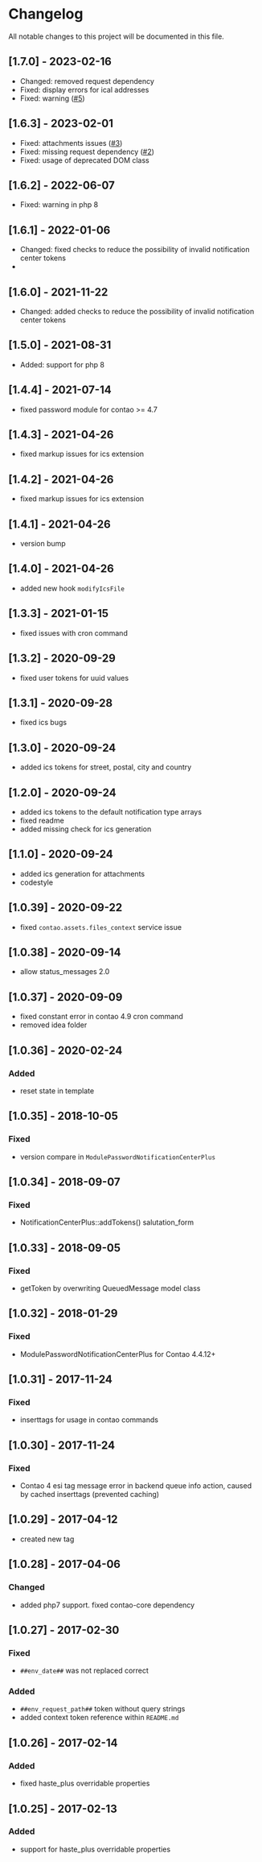 # Changelog

All notable changes to this project will be documented in this file.

## [1.7.0] - 2023-02-16
- Changed: removed request dependency
- Fixed: display errors for ical addresses
- Fixed: warning ([#5](https://github.com/heimrichhannot/contao-notification_center_plus/issues/5))

## [1.6.3] - 2023-02-01
- Fixed: attachments issues ([#3])
- Fixed: missing request dependency ([#2])
- Fixed: usage of deprecated DOM class

## [1.6.2] - 2022-06-07
- Fixed: warning in php 8

## [1.6.1] - 2022-01-06
- Changed: fixed checks to reduce the possibility of invalid notification center tokens
- 
## [1.6.0] - 2021-11-22
- Changed: added checks to reduce the possibility of invalid notification center tokens

## [1.5.0] - 2021-08-31

- Added: support for php 8

## [1.4.4] - 2021-07-14

- fixed password module for contao >= 4.7

## [1.4.3] - 2021-04-26

- fixed markup issues for ics extension

## [1.4.2] - 2021-04-26

- fixed markup issues for ics extension

## [1.4.1] - 2021-04-26

- version bump

## [1.4.0] - 2021-04-26

- added new hook `modifyIcsFile`

## [1.3.3] - 2021-01-15

- fixed issues with cron command

## [1.3.2] - 2020-09-29

- fixed user tokens for uuid values

## [1.3.1] - 2020-09-28

- fixed ics bugs

## [1.3.0] - 2020-09-24

- added ics tokens for street, postal, city and country

## [1.2.0] - 2020-09-24

- added ics tokens to the default notification type arrays
- fixed readme
- added missing check for ics generation

## [1.1.0] - 2020-09-24

- added ics generation for attachments
- codestyle

## [1.0.39] - 2020-09-22

- fixed `contao.assets.files_context` service issue

## [1.0.38] - 2020-09-14

- allow status_messages 2.0

## [1.0.37] - 2020-09-09

- fixed constant error in contao 4.9 cron command
- removed idea folder

## [1.0.36] - 2020-02-24

### Added

- reset state in template

## [1.0.35] - 2018-10-05

### Fixed

- version compare in `ModulePasswordNotificationCenterPlus`

## [1.0.34] - 2018-09-07

### Fixed

- NotificationCenterPlus::addTokens() salutation_form

## [1.0.33] - 2018-09-05

### Fixed

- getToken by overwriting QueuedMessage model class

## [1.0.32] - 2018-01-29

### Fixed

- ModulePasswordNotificationCenterPlus for Contao 4.4.12+

## [1.0.31] - 2017-11-24

### Fixed

- inserttags for usage in contao commands

## [1.0.30] - 2017-11-24

### Fixed

- Contao 4 esi tag message error in backend queue info action, caused by cached inserttags (prevented caching)

## [1.0.29] - 2017-04-12

- created new tag

## [1.0.28] - 2017-04-06

### Changed

- added php7 support. fixed contao-core dependency

## [1.0.27] - 2017-02-30

### Fixed

- `##env_date##` was not replaced correct

### Added

- `##env_request_path##` token without query strings
- added context token reference within `README.md`

## [1.0.26] - 2017-02-14

### Added

- fixed haste_plus overridable properties

## [1.0.25] - 2017-02-13

### Added

- support for haste_plus overridable properties


[#3]: https://github.com/heimrichhannot/contao-notification_center_plus/issues/3
[#2]: https://github.com/heimrichhannot/contao-notification_center_plus/issues/2
